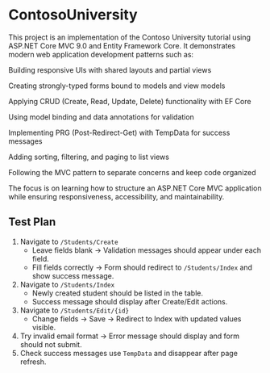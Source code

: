 # ContosoUniversity
This project is an implementation of the Contoso University tutorial using ASP.NET Core MVC 9.0 and Entity Framework Core.
It demonstrates modern web application development patterns such as:

Building responsive UIs with shared layouts and partial views

Creating strongly-typed forms bound to models and view models

Applying CRUD (Create, Read, Update, Delete) functionality with EF Core

Using model binding and data annotations for validation

Implementing PRG (Post-Redirect-Get) with TempData for success messages

Adding sorting, filtering, and paging to list views

Following the MVC pattern to separate concerns and keep code organized

The focus is on learning how to structure an ASP.NET Core MVC application while ensuring responsiveness, accessibility, and maintainability.

## Test Plan
1. Navigate to `/Students/Create`
   - Leave fields blank → Validation messages should appear under each field.
   - Fill fields correctly → Form should redirect to `/Students/Index` and show success message.
2. Navigate to `/Students/Index`
   - Newly created student should be listed in the table.
   - Success message should display after Create/Edit actions.
3. Navigate to `/Students/Edit/{id}`
   - Change fields → Save → Redirect to Index with updated values visible.
4. Try invalid email format → Error message should display and form should not submit.
5. Check success messages use `TempData` and disappear after page refresh.
